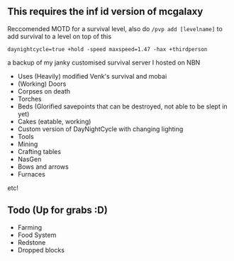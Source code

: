 ## This requires the inf id version of mcgalaxy

Reccomended MOTD for a survival level, also do `/pvp add [levelname]` to add survival to a level on top of this
```
daynightcycle=true +hold -speed maxspeed=1.47 -hax +thirdperson
```

a backup of my janky customised survival server I hosted on NBN

+ Uses (Heavily) modified Venk's survival and mobai
+ (Working) Doors
+ Corpses on death
+ Torches
+ Beds (Glorified savepoints that can be destroyed, not able to be slept in yet)
+ Cakes (eatable, working)
+ Custom version of DayNightCycle with changing lighting
+ Tools
+ Mining
+ Crafting tables
+ NasGen
+ Bows and arrows
+ Furnaces

etc!


## Todo (Up for grabs :D)
+ Farming
+ Food System
+ Redstone
+ Dropped blocks
